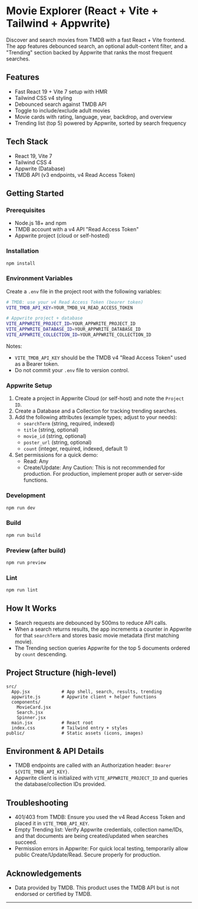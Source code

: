 # Movie Explorer (React + Vite + Tailwind + Appwrite)

Discover and search movies from TMDB with a fast React + Vite frontend. The app features debounced search, an optional adult-content filter, and a "Trending" section backed by Appwrite that ranks the most frequent searches.

## Features

- Fast React 19 + Vite 7 setup with HMR
- Tailwind CSS v4 styling
- Debounced search against TMDB API
- Toggle to include/exclude adult movies
- Movie cards with rating, language, year, backdrop, and overview
- Trending list (top 5) powered by Appwrite, sorted by search frequency

## Tech Stack

- React 19, Vite 7
- Tailwind CSS 4
- Appwrite (Database)
- TMDB API (v3 endpoints, v4 Read Access Token)

## Getting Started

### Prerequisites

- Node.js 18+ and npm
- TMDB account with a v4 API "Read Access Token"
- Appwrite project (cloud or self-hosted)

### Installation

```bash
npm install
```

### Environment Variables

Create a `.env` file in the project root with the following variables:

```bash
# TMDB: use your v4 Read Access Token (bearer token)
VITE_TMDB_API_KEY=YOUR_TMDB_V4_READ_ACCESS_TOKEN

# Appwrite project + database
VITE_APPWRITE_PROJECT_ID=YOUR_APPWRITE_PROJECT_ID
VITE_APPWRITE_DATABASE_ID=YOUR_APPWRITE_DATABASE_ID
VITE_APPWRITE_COLLECTION_ID=YOUR_APPWRITE_COLLECTION_ID
```

Notes:
- `VITE_TMDB_API_KEY` should be the TMDB v4 "Read Access Token" used as a Bearer token.
- Do not commit your `.env` file to version control.

### Appwrite Setup

1. Create a project in Appwrite Cloud (or self-host) and note the `Project ID`.
2. Create a Database and a Collection for tracking trending searches.
3. Add the following attributes (example types; adjust to your needs):
   - `searchTerm` (string, required, indexed)
   - `title` (string, optional)
   - `movie_id` (string, optional)
   - `poster_url` (string, optional)
   - `count` (integer, required, indexed, default 1)
4. Set permissions for a quick demo:
   - Read: Any
   - Create/Update: Any
   Caution: This is not recommended for production. For production, implement proper auth or server-side functions.

### Development

```bash
npm run dev
```

### Build

```bash
npm run build
```

### Preview (after build)

```bash
npm run preview
```

### Lint

```bash
npm run lint
```

## How It Works

- Search requests are debounced by 500ms to reduce API calls.
- When a search returns results, the app increments a counter in Appwrite for that `searchTerm` and stores basic movie metadata (first matching movie).
- The Trending section queries Appwrite for the top 5 documents ordered by `count` descending.

## Project Structure (high-level)

```
src/
  App.jsx            # App shell, search, results, trending
  appwrite.js        # Appwrite client + helper functions
  components/
    MovieCard.jsx
    Search.jsx
    Spinner.jsx
  main.jsx           # React root
  index.css          # Tailwind entry + styles
public/              # Static assets (icons, images)
```

## Environment & API Details

- TMDB endpoints are called with an Authorization header: `Bearer ${VITE_TMDB_API_KEY}`.
- Appwrite client is initialized with `VITE_APPWRITE_PROJECT_ID` and queries the database/collection IDs provided.

## Troubleshooting

- 401/403 from TMDB: Ensure you used the v4 Read Access Token and placed it in `VITE_TMDB_API_KEY`.
- Empty Trending list: Verify Appwrite credentials, collection name/IDs, and that documents are being created/updated when searches succeed.
- Permission errors in Appwrite: For quick local testing, temporarily allow public Create/Update/Read. Secure properly for production.

## Acknowledgements

- Data provided by TMDB. This product uses the TMDB API but is not endorsed or certified by TMDB.

---

